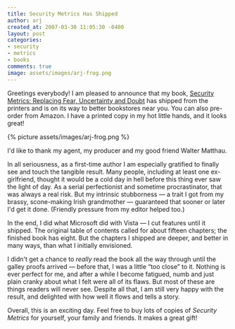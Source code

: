 ```yaml
---
title: Security Metrics Has Shipped
author: arj
created_at: 2007-03-30 11:05:30 -0400
layout: post
categories: 
- security
- metrics
- books
comments: true
image: assets/images/arj-frog.png
---
```


Greetings everybody! I am pleased to announce that my book, [Security Metrics: Replacing Fear, Uncertainty and Doubt](http://www.amazon.com/Security-Metrics-Replacing-Uncertainty-Doubt/dp/0321349989/) has shipped from the printers and is on its way to better bookstores near you. You can also pre-order from Amazon. I have a printed copy in my hot little hands, and it looks great!

{% picture assets/images/arj-frog.png %}

I'd like to thank my agent, my producer and my good friend Walter Matthau.

In all seriousness, as a first-time author I am especially gratified to finally see and touch the tangible result. Many people, including at least one ex-girlfriend, thought it would be a cold day in hell before this thing ever saw the light of day. As a serial perfectionist and sometime procrastinator, that was always a real risk. But my intrinsic stubborness — a trait I got from my brassy, scone-making Irish grandmother — guaranteed that sooner or later I'd get it done. (Friendly pressure from my editor helped too.)

In the end, I did what Microsoft did with Vista — I cut features until it shipped. The original table of contents called for about fifteen chapters; the finished book has eight. But the chapters I shipped are deeper, and better in many ways, than what I initially envisioned.

I didn't get a chance to _really_ read the book all the way through until the galley proofs arrived — before that, I was a little “too close” to it. Nothing is ever perfect for me, and after a while I become fatigued, numb and just plain cranky about what I felt were all of its flaws. But most of these are things readers will never see. Despite all that, I am still very happy with the result, and delighted with how well it flows and tells a story.

Overall, this is an exciting day. Feel free to buy lots of copies of _Security Metrics_ for yourself, your family and friends. It makes a great gift!
